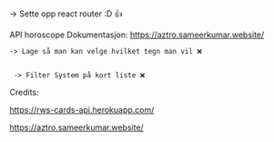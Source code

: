 
 
 -> Sette opp react router :D 👍








API horoscope 
Dokumentasjon: https://aztro.sameerkumar.website/


    -> Lage så man kan velge hvilket tegn man vil ❌
    
    
     -> Filter System på kort liste ❌





Credits: 

https://rws-cards-api.herokuapp.com/

https://aztro.sameerkumar.website/

